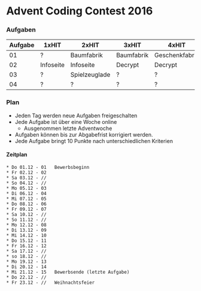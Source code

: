 # Advent Coding Contest 2016

### Aufgaben
Aufgabe | 1xHIT | 2xHIT | 3xHIT | 4xHIT | 5xHIT 
--------|-------|-------|-------|-------|-------
01      | ? | Baumfabrik | Baumfabrik | Geschenkfabrik | Geschenkfabrik
02      | Infoseite | Infoseite | Decrypt | Decrypt | Decrypt
03      | ? | Spielzeuglade | ? | ? | ?
04      | ? | ? | ? | ? | ?

### Plan
* Jeden Tag werden neue Aufgaben freigeschalten
* Jede Aufgabe ist über eine Woche online
    * Ausgenommen letzte Adventwoche
* Aufgaben können bis zur Abgabefrist korrigiert werden.
* Jede Aufgabe bringt 10 Punkte nach unterschiedlichen Kriterien

#### Zeitplan
```
* Do 01.12 - 01   Bewerbsbeginn
* Fr 02.12 - 02
* Sa 03.12 - //
* So 04.12 - //
* Mo 05.12 - 03
* Di 06.12 - 04
* Mi 07.12 - 05
* Do 08.12 - 06
* Fr 09.12 - 07
* Sa 10.12 - //
* So 11.12 - //
* Mo 12.12 - 08
* Di 13.12 - 09
* Mi 14.12 - 10
* Do 15.12 - 11
* Fr 16.12 - 12
* Sa 17.12 - //
* so 18.12 - //
* Mo 19.12 - 13
* Di 20.12 - 14
* Mi 21.12 - 15   Bewerbsende (letzte Aufgabe)
* Do 22.12 - //
* Fr 23.12 - //   Weihnachtsfeier
```